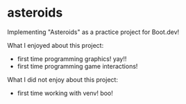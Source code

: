 # asteroids
Implementing "Asteroids" as a practice project for Boot.dev!

What I enjoyed about this project:
  - first time programming graphics! yay!!
  - first time programming game interactions!

What I did not enjoy about this project:
  - first time working with venv! boo!

